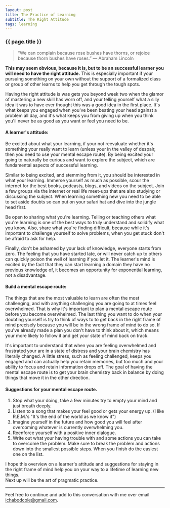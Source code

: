 ```yaml
---
layout: post
title: The Practice of Learning
subtitle: The Right Attitude
tags: learning
---
```

### {{ page.title }}

>“We can complain because rose bushes have thorns, or rejoice because thorn bushes have roses.”
>― Abraham Lincoln

**This may seem obvious, because it is, but to be an successful learner you will need to have the right attitude.** This is especially important if your pursuing something on your own without the support of a formalized class or group of other learns to help you get through the tough spots.

Having the right attitude is was gets you beyond week two when the glamor of mastering a new skill has worn off, and your telling yourself what a silly idea it was to have ever thought this was a good idea in the first place. It's what keeps you engaged when you've been beating your head against a problem all day, and it's what keeps you from giving up when you think you'll never be as good as you want or feel you need to be.

#### A learner's attitude:
Be excited about what your learning, if your not reevaluate whether it's something your really want to learn (unless your in the valley of despair, then you need to use your mental escape route). By being excited your going to naturally be curious and want to explore the subject, which are fundamental aspects of successful learning.

Similar to being excited, and stemming from it, you should be interested in what your learning. Immerse yourself as much as possible, scour the internet for the best books, podcasts, blogs, and videos on the subject. Join a few groups via the internet or real life meet-ups that are also studying or discussing the subject. When learning something new you need to be able to set aside doubts so can put on your safari hat and dive into the jungle head first.

Be open to sharing what you're learning. Telling or teaching others what you're learning is one of the best ways to truly understand and solidify what you know. Also, share what you're finding difficult, because while it's important to challenge yourself to solve problems, when you get stuck don't be afraid to ask for help.

Finally, don't be ashamed by your lack of knowledge, everyone starts from zero. The feeling that you have started late, or will never catch up to others can quickly poison the well of learning if you let it. The learner's mind is excited by the fact that they can start learning a domain they have no previous knowledge of, it becomes an opportunity for exponential learning, not a disadvantage.

#### Build a mental escape route:
The things that are the most valuable to learn are often the most challenging, and with anything challenging you are going to at times feel overwhelmed. That is why it's important to plan a mental escape route before you become overwhelmed. The last thing you want to do when your doubting yourself is try to think of ways to to get back in the right frame of mind precisely because you will be in the wrong frame of mind to do so. If you've already made a plan you don't have to think about it, which means your more likely to follow it and get your state of mind back on track.

It's important to understand that when you are feeling overwhelmed and frustrated your are in a state of distress and your brain chemistry has literally changed. A little stress, such as feeling challenged, keeps you engaged and can actually help you retain memories, but too much and your ability to focus and retain information drops off. The goal of having the mental escape route is to get your brain chemistry back in balance by doing things that move it in the other direction.

#### Suggestions for your mental escape route.
1. Stop what your doing, take a few minutes try to empty your mind and just breath deeply.
2. Listen to a song that makes your feel good or gets your energy up. (I like R.E.M.'s "It's the end of the world as we know it")
3. Imagine yourself in the future and how good you will feel after overcoming whatever is currently overwhelming you.
4. Reenforce yourself with a positive inner dialogue.
5. Write out what your having trouble with and some actions you can take to overcome the problem. Make sure to break the problem and actions down into the smallest possible steps. When you finish do the easiest one on the list.

I hope this overview on a learner's attitude and suggestions for staying in the right frame of mind help you on your way to a lifetime of learning new things.<br>
Next up will be the art of pragmatic practice.

****

Feel free to continue and add to this conversation with me over email <ichabodcole@gmail.com>.
